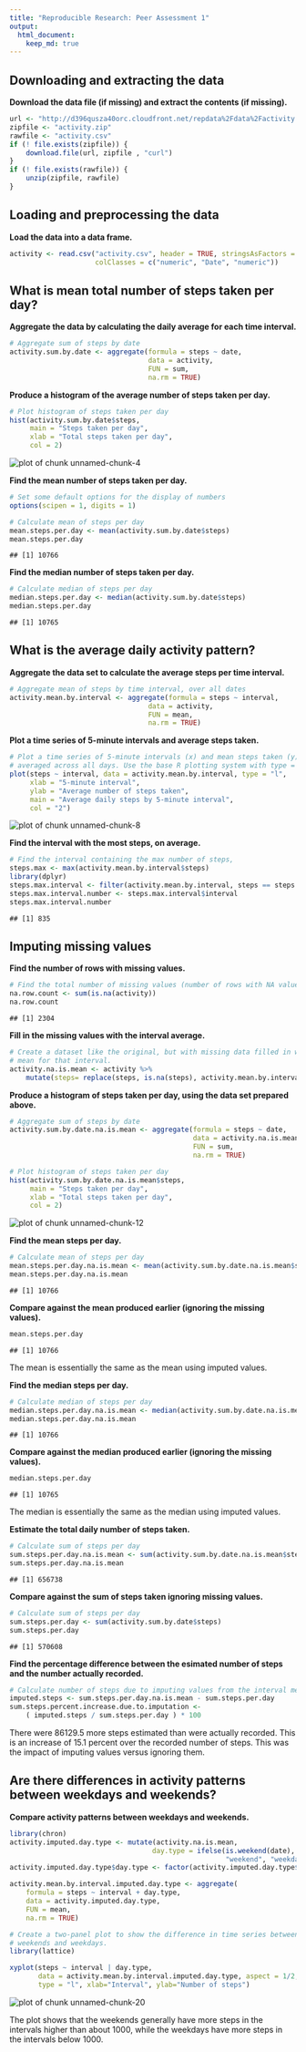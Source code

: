 ```yaml
---
title: "Reproducible Research: Peer Assessment 1"
output: 
  html_document:
    keep_md: true
---
```


## Downloading and extracting the data

**Download the data file (if missing) and extract the contents (if missing).**


```r
url <- "http://d396qusza40orc.cloudfront.net/repdata%2Fdata%2Factivity.zip"
zipfile <- "activity.zip"
rawfile <- "activity.csv"
if (! file.exists(zipfile)) { 
    download.file(url, zipfile , "curl") 
}
if (! file.exists(rawfile)) { 
    unzip(zipfile, rawfile) 
}
```


## Loading and preprocessing the data

**Load the data into a data frame.**


```r
activity <- read.csv("activity.csv", header = TRUE, stringsAsFactors = FALSE, 
                     colClasses = c("numeric", "Date", "numeric"))
```

## What is mean total number of steps taken per day?

**Aggregate the data by calculating the daily average for each time interval.**


```r
# Aggregate sum of steps by date 
activity.sum.by.date <- aggregate(formula = steps ~ date, 
                                  data = activity,
                                  FUN = sum,
                                  na.rm = TRUE)
```

**Produce a histogram of the average number of steps taken per day.**


```r
# Plot histogram of steps taken per day
hist(activity.sum.by.date$steps, 
     main = "Steps taken per day", 
     xlab = "Total steps taken per day", 
     col = 2)
```

![plot of chunk unnamed-chunk-4](figure/unnamed-chunk-4-1.png) 

**Find the mean number of steps taken per day.**


```r
# Set some default options for the display of numbers
options(scipen = 1, digits = 1)

# Calculate mean of steps per day
mean.steps.per.day <- mean(activity.sum.by.date$steps)
mean.steps.per.day
```

```
## [1] 10766
```

**Find the median number of steps taken per day.**


```r
# Calculate median of steps per day
median.steps.per.day <- median(activity.sum.by.date$steps)
median.steps.per.day
```

```
## [1] 10765
```

## What is the average daily activity pattern?

**Aggregate the data set to calculate the average steps per time interval.**


```r
# Aggregate mean of steps by time interval, over all dates
activity.mean.by.interval <- aggregate(formula = steps ~ interval, 
                                  data = activity,
                                  FUN = mean,
                                  na.rm = TRUE)
```

**Plot a time series of 5-minute intervals and average steps taken.**


```r
# Plot a time series of 5-minute intervals (x) and mean steps taken (y)
# averaged across all days. Use the base R plotting system with type = "1".
plot(steps ~ interval, data = activity.mean.by.interval, type = "l", 
     xlab = "5-minute interval", 
     ylab = "Average number of steps taken", 
     main = "Average daily steps by 5-minute interval", 
     col = "2")
```

![plot of chunk unnamed-chunk-8](figure/unnamed-chunk-8-1.png) 

**Find the interval with the most steps, on average.**


```r
# Find the interval containing the max number of steps, 
steps.max <- max(activity.mean.by.interval$steps)
library(dplyr)
steps.max.interval <- filter(activity.mean.by.interval, steps == steps.max)
steps.max.interval.number <- steps.max.interval$interval
steps.max.interval.number
```

```
## [1] 835
```

## Imputing missing values

**Find the number of rows with missing values.**


```r
# Find the total number of missing values (number of rows with NA values)
na.row.count <- sum(is.na(activity))
na.row.count
```

```
## [1] 2304
```

**Fill in the missing values with the interval average.**


```r
# Create a dataset like the original, but with missing data filled in with the
# mean for that interval.
activity.na.is.mean <- activity %>% 
    mutate(steps= replace(steps, is.na(steps), activity.mean.by.interval$steps))
```

**Produce a histogram of steps taken per day, using the data set prepared above.**


```r
# Aggregate sum of steps by date 
activity.sum.by.date.na.is.mean <- aggregate(formula = steps ~ date,
                                             data = activity.na.is.mean,
                                             FUN = sum,
                                             na.rm = TRUE)

# Plot histogram of steps taken per day
hist(activity.sum.by.date.na.is.mean$steps, 
     main = "Steps taken per day", 
     xlab = "Total steps taken per day", 
     col = 2)
```

![plot of chunk unnamed-chunk-12](figure/unnamed-chunk-12-1.png) 

**Find the mean steps per day.**


```r
# Calculate mean of steps per day
mean.steps.per.day.na.is.mean <- mean(activity.sum.by.date.na.is.mean$steps)
mean.steps.per.day.na.is.mean
```

```
## [1] 10766
```

**Compare against the mean produced earlier (ignoring the missing values).**


```r
mean.steps.per.day
```

```
## [1] 10766
```

The mean is essentially the same as the mean using imputed values.

**Find the median steps per day.**


```r
# Calculate median of steps per day
median.steps.per.day.na.is.mean <- median(activity.sum.by.date.na.is.mean$steps)
median.steps.per.day.na.is.mean
```

```
## [1] 10766
```

**Compare against the median produced earlier (ignoring the missing values).**


```r
median.steps.per.day
```

```
## [1] 10765
```

The median is essentially the same as the median using imputed values.

**Estimate the total daily number of steps taken.**


```r
# Calculate sum of steps per day
sum.steps.per.day.na.is.mean <- sum(activity.sum.by.date.na.is.mean$steps)
sum.steps.per.day.na.is.mean
```

```
## [1] 656738
```

**Compare against the sum of steps taken ignoring missing values.**


```r
# Calculate sum of steps per day
sum.steps.per.day <- sum(activity.sum.by.date$steps)
sum.steps.per.day
```

```
## [1] 570608
```

**Find the percentage difference between the esimated number of steps and the 
number actually recorded.**


```r
# Calculate number of steps due to imputing values from the interval means.
imputed.steps <- sum.steps.per.day.na.is.mean - sum.steps.per.day
sum.steps.percent.increase.due.to.imputation <- 
    ( imputed.steps / sum.steps.per.day ) * 100
```

There were 86129.5 more steps estimated than were actually recorded.
This is an increase of 15.1 percent 
over the recorded number of steps. This was the impact of imputing values 
versus ignoring them.

## Are there differences in activity patterns between weekdays and weekends?

**Compare activity patterns between weekdays and weekends.**


```r
library(chron)
activity.imputed.day.type <- mutate(activity.na.is.mean, 
                                   day.type = ifelse(is.weekend(date), 
                                                     "weekend", "weekday"))
activity.imputed.day.type$day.type <- factor(activity.imputed.day.type$day.type)

activity.mean.by.interval.imputed.day.type <- aggregate(
    formula = steps ~ interval + day.type, 
    data = activity.imputed.day.type,
    FUN = mean,
    na.rm = TRUE)

# Create a two-panel plot to show the difference in time series between 
# weekends and weekdays.
library(lattice)

xyplot(steps ~ interval | day.type, 
       data = activity.mean.by.interval.imputed.day.type, aspect = 1/2, 
       type = "l", xlab="Interval", ylab="Number of steps")
```

![plot of chunk unnamed-chunk-20](figure/unnamed-chunk-20-1.png) 

The plot shows that the weekends generally have more steps in the intervals 
higher than about 1000, while the weekdays have more steps in the intervals 
below 1000.
